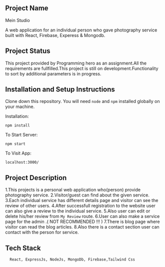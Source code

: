 ## Project Name

Mein Studio

A web application for an individual person who gave photography service built with React, Firebase, Experess & Mongodb.

## Project Status

This project provided by Programming hero as an assignment.All the requirements are fullfilled.This project is still on development.Functionality to sort by additional parameters is in progress.

## Installation and Setup Instructions

Clone down this repository. You will need `node` and `npm` installed globally on your machine.

Installation:

`npm install`

To Start Server:

`npm start`

To Visit App:

`localhost:3000/`

## Project Description

1.This projects is a personal web application who(person) provide photography service.
2.Visitor/guest can find about the given service.
3.Each individual service has different details page and visitor can see the review of other users.
4.After successfull registration to the website user can also give a review to the individual service.
5.Also user can edit or delete his/her review from `My Review` route.
6.User can also make a service page for the admin .( NOT RECOMMENDED !!! )
7.There is blog page where visitor can read the blog articles.
8.Also there is a contact section user can contact with the person for service.

## Tech Stack

      React, ExpressJs, NodeJs, MongoDb, Firebase,Tailwind Css
